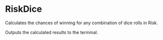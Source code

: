 # RiskDice
Calculates the chances of winning for any combination of dice rolls in Risk.

Outputs the calculated results to the terminal.
